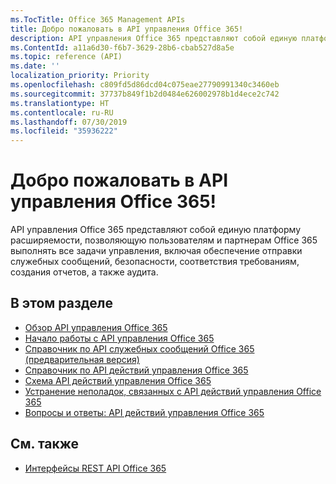 ```yaml
---
ms.TocTitle: Office 365 Management APIs
title: Добро пожаловать в API управления Office 365!
description: API управления Office 365 представляют собой единую платформу расширяемости, позволяющую пользователям и партнерам Office 365 выполнять все задачи управления, включая обеспечение отправки служебных сообщений, безопасности, соответствия требованиям, создания отчетов, а также аудита.
ms.ContentId: a11a6d30-f6b7-3629-28b6-cbab527d8a5e
ms.topic: reference (API)
ms.date: ''
localization_priority: Priority
ms.openlocfilehash: c809fd5d86dcd04c075eae27790991340c3460eb
ms.sourcegitcommit: 37737b849f1b2d0484e626002978b1d4ece2c742
ms.translationtype: HT
ms.contentlocale: ru-RU
ms.lasthandoff: 07/30/2019
ms.locfileid: "35936222"
---
```

# <a name="welcome-to-office-365-management-apis"></a>Добро пожаловать в API управления Office 365!

API управления Office 365 представляют собой единую платформу расширяемости, позволяющую пользователям и партнерам Office 365 выполнять все задачи управления, включая обеспечение отправки служебных сообщений, безопасности, соответствия требованиям, создания отчетов, а также аудита.

## <a name="in-this-section"></a>В этом разделе

- [Обзор API управления Office 365](office-365-management-apis-overview.md)
- [Начало работы с API управления Office 365](get-started-with-office-365-management-apis.md)
- [Справочник по API служебных сообщений Office 365 (предварительная версия)](office-365-service-communications-api-reference.md)
- [Справочник по API действий управления Office 365](office-365-management-activity-api-reference.md)
- [Схема API действий управления Office 365](office-365-management-activity-api-schema.md)
- [Устранение неполадок, связанных с API действий управления Office 365](troubleshooting-the-office-365-management-activity-api.md)
- [Вопросы и ответы: API действий управления Office 365](office-365-management-activity-api-faq.md)

## <a name="see-also"></a>См. также

- 
  [Интерфейсы REST API Office 365](https://docs.microsoft.com/ru-RU/previous-versions/office/office-365-api/how-to/platform-development-overview)
